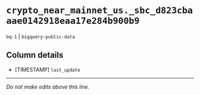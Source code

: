 # `crypto_near_mainnet_us._sbc_d823cbaaae0142918eaa17e284b900b9`
`bq-1` | `bigquery-public-data`

## Column details
* [TIMESTAMP] `last_update`

-------------------------------------------------------------------------------
*Do not make edits above this line.*
